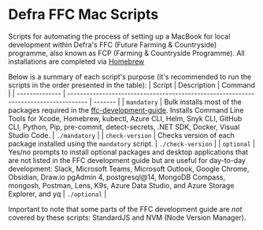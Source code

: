# Defra FFC Mac Scripts

Scripts for automating the process of setting up a MacBook for local development within Defra's FFC (Future Farming & Countryside) programme, also known as FCP (Farming & Countryside Programme). All installations are completed via [Homebrew](https://brew.sh/)<br>

Below is a summary of each script's purpose (it's recommended to run the scripts in the order presented in the table):
| Script | Description | Command |
| -------------- | ------------------------------------------------------------------------------------ | ------- |
| `mandatory` | Bulk installs most of the packages required in the [ffc-development-guide](https://github.com/DEFRA/ffc-development-guide/blob/main/docs/local-development-setup/index.md). Installs Command Line Tools for Xcode, Homebrew, kubectl, Azure CLI, Helm, Snyk CLI, GitHub CLI, Python, Pip, pre-commit, detect-secrets, .NET SDK, Docker, Visual Studio Code.  | `./mandatory` |
| `check-version` | Checks version of each package installed using the `mandatory` script. | `./check-version` |
| `optional` | Yes/no prompts to install optional packages and desktop applications that are not listed in the FFC development guide but are useful for day-to-day development: Slack, Microsoft Teams, Microsoft Outlook, Google Chrome, Obsidian, Draw.io pgAdmin 4, postgresql@14, MongoDB Compass, mongosh, Postman, Lens, K9s, Azure Data Studio, and Azure Storage Explorer, and yq | `./optional` |

Important to note that some parts of the FFC development guide are _not_ covered by these scripts: StandardJS and NVM (Node Version Manager).
